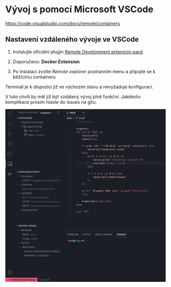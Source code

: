 # Vývoj s pomocí Microsoft VSCode

https://code.visualstudio.com/docs/remote/containers

## Nastavení vzdáleného vývoje ve VSCode

1. Instalujte oficiální plugin [Remote Development extension pack](https://aka.ms/vscode-remote/download/extension)

2. Doporučeno: **Docker Extension**

3. Po instalaci zvolte *Remote explorer* postranním menu a připojte se k běžícímu containeru

Terminál je k dispozici již ve výchozím stavu a nevyžaduje konfiguraci.

V tuto chvíli by měl již být vzdálený vývoj plně funkční. Jakékoliv komplikace prosím hlaste do issues na gitu.

![screenshot](https://raw.githubusercontent.com/jmeinlschmidt/docker-progtest/master/doc/image-vscode-1.png "Screenshot")
